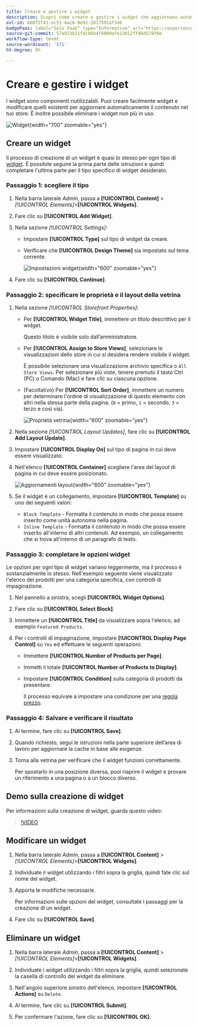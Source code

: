 ```yaml
---
title: Creare e gestire i widget
description: Scopri come creare e gestire i widget che aggiornano automaticamente i contenuti nel tuo store.
exl-id: 680f2f41-ec51-4ac6-9e92-2817591af3e6
badgePaas: label="Solo PaaS" type="Informative" url="https://experienceleague.adobe.com/en/docs/commerce/user-guides/product-solutions" tooltip="Applicabile solo ai progetti Adobe Commerce on Cloud (infrastruttura PaaS gestita da Adobe) e ai progetti on-premise."
source-git-commit: 57a913b21f4cbbb4f0800afe13012ff46d578f8e
workflow-type: tm+mt
source-wordcount: '571'
ht-degree: 0%

---
```


# Creare e gestire i widget

I widget sono componenti riutilizzabili. Puoi creare facilmente widget e modificare quelli esistenti per aggiornare automaticamente il contenuto nel tuo store. È inoltre possibile eliminare i widget non più in uso.

![Widget](./assets/widgets.png){width="700" zoomable="yes"}

## Creare un widget

Il processo di creazione di un widget è quasi lo stesso per ogni tipo di [widget](widgets.md#widget-types). È possibile seguire la prima parte delle istruzioni e quindi completare l&#39;ultima parte per il tipo specifico di widget desiderato.

### Passaggio 1: scegliere il tipo

1. Nella barra laterale _Admin_, passa a **[!UICONTROL Content]** > _[!UICONTROL Elements]_>**[!UICONTROL Widgets]**.

1. Fare clic su **[!UICONTROL Add Widget]**.

1. Nella sezione _[!UICONTROL Settings]_:

   - Impostare **[!UICONTROL Type]** sul tipo di widget da creare.

   - Verificare che **[!UICONTROL Design Theme]** sia impostato sul tema corrente.

     ![Impostazioni widget](./assets/widget-settings.png){width="600" zoomable="yes"}

1. Fare clic su **[!UICONTROL Continue]**.

### Passaggio 2: specificare le proprietà e il layout della vetrina

1. Nella sezione _[!UICONTROL Storefront Properties]_:

   - Per **[!UICONTROL Widget Title]**, immettere un titolo descrittivo per il widget.

     Questo titolo è visibile solo dall’amministratore.

   - Per **[!UICONTROL Assign to Store Views]**, selezionare le visualizzazioni dello store in cui si desidera rendere visibile il widget.

     È possibile selezionare una visualizzazione archivio specifica o `All Store Views`. Per selezionare più viste, tenere premuto il tasto Ctrl (PC) o Comando (Mac) e fare clic su ciascuna opzione.

   - (Facoltativo) Per **[!UICONTROL Sort Order]**, immettere un numero per determinare l&#39;ordine di visualizzazione di questo elemento con altri nella stessa parte della pagina. (`0` = primo, `1` = secondo, `3` = terzo e così via).

     ![Proprietà vetrina](./assets/widget-storefront-properties.png){width="600" zoomable="yes"}

1. Nella sezione _[!UICONTROL Layout Updates]_, fare clic su **[!UICONTROL Add Layout Update]**.

1. Impostare **[!UICONTROL Display On]** sul tipo di pagina in cui deve essere visualizzato.

1. Nell&#39;elenco **[!UICONTROL Container]** scegliere l&#39;area del layout di pagina in cui deve essere posizionato.

   ![Aggiornamenti layout](./assets/widget-layout-update-home-page.png){width="600" zoomable="yes"}

1. Se il widget è un collegamento, impostare **[!UICONTROL Template]** su uno dei seguenti valori:

   - `Block Template` - Formatta il contenuto in modo che possa essere inserito come unità autonoma nella pagina.
   - `Inline Template` - Formatta il contenuto in modo che possa essere inserito all&#39;interno di altri contenuti. Ad esempio, un collegamento che si trova all&#39;interno di un paragrafo di testo.

### Passaggio 3: completare le opzioni widget

Le opzioni per ogni tipo di widget variano leggermente, ma il processo è sostanzialmente lo stesso. Nell&#39;esempio seguente viene visualizzato l&#39;elenco dei prodotti per una categoria specifica, con controlli di impaginazione.

1. Nel pannello a sinistra, scegli **[!UICONTROL Widget Options]**.

1. Fare clic su **[!UICONTROL Select Block]**.

1. Immettere un **[!UICONTROL Title]** da visualizzare sopra l&#39;elenco, ad esempio `Featured Products`.

1. Per i controlli di impaginazione, impostare **[!UICONTROL Display Page Control]** su `Yes` ed effettuare le seguenti operazioni:

   - Immettere **[!UICONTROL Number of Products per Page]**.

   - Immetti il totale **[!UICONTROL Number of Products to Display]**.

   - Impostare **[!UICONTROL Condition]** sulla categoria di prodotti da presentare.

     Il processo equivale a impostare una condizione per una [regola prezzo](../merchandising-promotions/price-rules-catalog.md).

### Passaggio 4: Salvare e verificare il risultato

1. Al termine, fare clic su **[!UICONTROL Save]**.

1. Quando richiesto, segui le istruzioni nella parte superiore dell’area di lavoro per aggiornare la cache in base alle esigenze.

1. Torna alla vetrina per verificare che il widget funzioni correttamente.

   Per spostarlo in una posizione diversa, puoi riaprire il widget e provare un riferimento a una pagina o a un blocco diverso.

## Demo sulla creazione di widget

Per informazioni sulla creazione di widget, guarda questo video:

>[!VIDEO](https://video.tv.adobe.com/v/343786?quality=12&learn=on)

## Modificare un widget

1. Nella barra laterale _Admin_, passa a **[!UICONTROL Content]** > _[!UICONTROL Elements]_>**[!UICONTROL Widgets]**.

1. Individuate il widget utilizzando i filtri sopra la griglia, quindi fate clic sul nome del widget.

1. Apporta le modifiche necessarie.

   Per informazioni sulle opzioni del widget, consultate i passaggi per la creazione di un widget.

1. Fare clic su **[!UICONTROL Save]**.

## Eliminare un widget

1. Nella barra laterale _Admin_, passa a **[!UICONTROL Content]** > _[!UICONTROL Elements]_>**[!UICONTROL Widgets]**.

1. Individuate i widget utilizzando i filtri sopra la griglia, quindi selezionate la casella di controllo dei widget da eliminare.

1. Nell&#39;angolo superiore sinistro dell&#39;elenco, impostare **[!UICONTROL Actions]** su `Delete`.

1. Al termine, fare clic su **[!UICONTROL Submit]**.

1. Per confermare l&#39;azione, fare clic su **[!UICONTROL OK]**.
